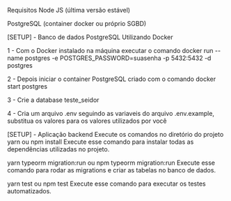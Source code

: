 Requisitos
Node JS (última versão estável)

PostgreSQL (container docker ou próprio SGBD)

[SETUP] - Banco de dados PostgreSQL
Utilizando Docker

1 - Com o Docker instalado na máquina executar o comando docker run --name postgres -e POSTGRES_PASSWORD=suasenha -p 5432:5432 -d postgres

2 - Depois iniciar o container PostgreSQL criado com o comando docker start postgres

3 - Crie a database teste_seidor

4 - Cria um arquivo .env seguindo as variaveis do arquivo .env.example, substitua os valores para os valores utilizados por
você

[SETUP] - Aplicação backend
Execute os comandos no diretório do projeto
yarn ou npm install
Execute esse comando para instalar todas as dependências utilizadas no projeto.

yarn typeorm migration:run ou npm typeorm migration:run
Execute esse comando para rodar as migrations e criar as tabelas no banco de dados.

yarn test ou npm test
Execute esse comando para executar os testes automatizados.

